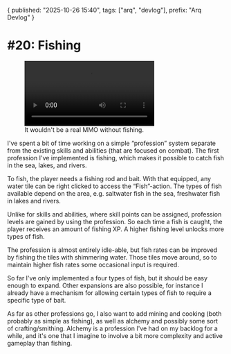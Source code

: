 {
  published: "2025-10-26 15:40",
  tags: ["arq", "devlog"],
  prefix: "Arq Devlog"
}
# #20: Fishing

<figure>
<video src="../images/arq/fishing.webm" autoplay loop></video>
<figcaption>It wouldn't be a real MMO without fishing.</figcaption>
</figure>

I've spent a bit of time working on a simple &ldquo;profession&rdquo; system separate from the existing skills and abilities (that are focused on combat). The first profession I've implemented is fishing, which makes it possible to catch fish in the sea, lakes, and rivers.

To fish, the player needs a fishing rod and bait. With that equipped, any water tile can be right clicked to access the &ldquo;Fish&rdquo;-action. The types of fish available depend on the area, e.g. saltwater fish in the sea, freshwater fish in lakes and rivers.

Unlike for skills and abilities, where skill points can be assigned, profession levels are gained by using the profession. So each time a fish is caught, the player receives an amount of fishing XP. A higher fishing level unlocks more types of fish.

The profession is almost entirely idle-able, but fish rates can be improved by fishing the tiles with shimmering water. Those tiles move around, so to maintain higher fish rates some occasional input is required.

So far I've only implemented a four types of fish, but it should be easy enough to expand. Other expansions are also possible, for instance I already have a mechanism for allowing certain types of fish to require a specific type of bait.

As far as other professions go, I also want to add mining and cooking (both probably as simple as fishing), as well as alchemy and possibly some sort of crafting/smithing. Alchemy is a profession I've had on my backlog for a while, and it's one that I imagine to involve a bit more complexity and active gameplay than fishing.
